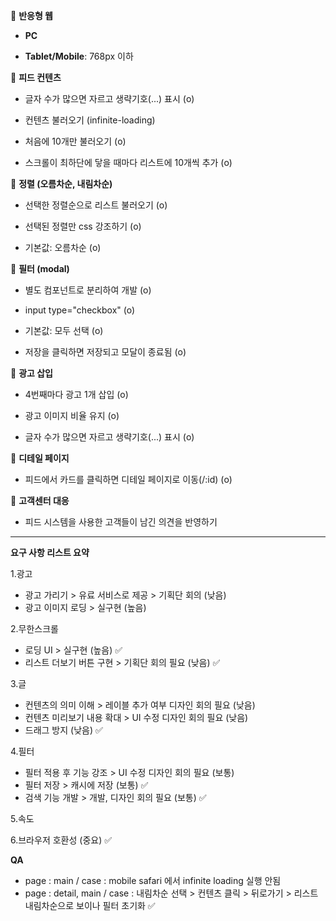 📌 **반응형 웹**

- **PC**

- **Tablet/Mobile**: 768px 이하

📌 **피드 컨텐츠**

- 글자 수가 많으면 자르고 생략기호(...) 표시 (o)

- 컨텐츠 불러오기 (infinite-loading)

- 처음에 10개만 불러오기 (o)

- 스크롤이 최하단에 닿을 때마다 리스트에 10개씩 추가 (o)

📌 **정렬 (오름차순, 내림차순)**

- 선택한 정렬순으로 리스트 불러오기 (o)

- 선택된 정렬만 css 강조하기 (o)

- 기본값: 오름차순 (o)

📌 **필터 (modal)**

- 별도 컴포넌트로 분리하여 개발 (o)

- input type="checkbox" (o)

- 기본값: 모두 선택 (o)

- 저장을 클릭하면 저장되고 모달이 종료됨 (o)

📌 **광고 삽입**

- 4번째마다 광고 1개 삽입 (o)

- 광고 이미지 비율 유지 (o)

- 글자 수가 많으면 자르고 생략기호(...) 표시 (o)

📌 **디테일 페이지**

- 피드에서 카드를 클릭하면 디테일 페이지로 이동(/:id) (o)

📌 **고객센터 대응**

- 피드 시스템을 사용한 고객들이 남긴 의견을 반영하기

---

**요구 사항 리스트 요약**

1.광고

- 광고 가리기 > 유료 서비스로 제공 > 기획단 회의 (낮음)
- 광고 이미지 로딩 > 실구현 (높음)

2.무한스크롤

- 로딩 UI > 실구현 (높음) ✅
- 리스트 더보기 버튼 구현 > 기획단 회의 필요 (낮음) ✅

3.글

- 컨텐츠의 의미 이해 > 레이블 추가 여부 디자인 회의 필요 (낮음)
- 컨텐츠 미리보기 내용 확대 > UI 수정 디자인 회의 필요 (낮음)
- 드래그 방지 (낮음) ✅

4.필터

- 필터 적용 후 기능 강조 > UI 수정 디자인 회의 필요 (보통)
- 필터 저장 > 캐시에 저장 (보통) ✅
- 검색 기능 개발 > 개발, 디자인 회의 필요 (보통) ✅

5.속도

6.브라우저 호환성 (중요) ✅

**QA**

- page : main / case : mobile safari 에서 infinite loading 실행 안됨
- page : detail, main / case : 내림차순 선택 > 컨텐츠 클릭 > 뒤로가기 > 리스트 내림차순으로 보이나
  필터 초기화 ✅
